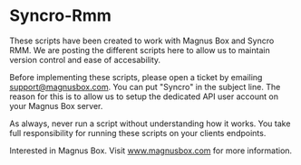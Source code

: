 # Syncro-Rmm

These scripts have been created to work with Magnus Box and Syncro RMM. We are posting the different scripts here to allow us to maintain version control and ease of accesability.

Before implementing these scripts, please open a ticket by emailing support@magnusbox.com. You can put "Syncro" in the subject line. The reason for this is to allow us to setup the dedicated API user account on your Magnus Box server.

As always, never run a script without understanding how it works. You take full responsibility for running these scripts on your clients endpoints.

Interested in Magnus Box. Visit www.magnusbox.com for more information.
